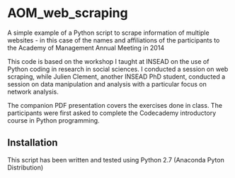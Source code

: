 # AOM_web_scraping
A simple example of a Python script to scrape information of multiple websites - in this case of the names and affiliations of the participants to the Academy of Management Annual Meeting in 2014

This code is based on the workshop I taught at INSEAD on the use of Python coding in research in social sciences. I conducted a session on web scraping, while Julien Clement, another INSEAD PhD student, conducted a session on data manipulation and analysis with a particular focus on network analysis.

The companion PDF presentation covers the exercises done in class. The participants were first asked to complete the Codecademy introductory course in Python programming.

Installation
----------------------------
This script has been written and tested using Python 2.7 (Anaconda Pyton Distribution)
